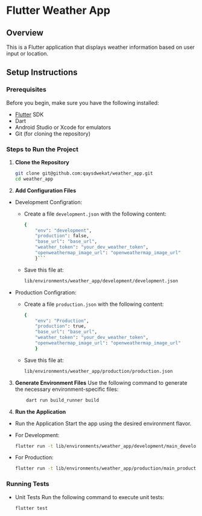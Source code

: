 # Flutter Weather App

## Overview
This is a Flutter application that displays weather information based on user input or location.

## Setup Instructions

### Prerequisites
Before you begin, make sure you have the following installed:
- [Flutter](https://docs.flutter.dev/get-started/install) SDK
- Dart
- Android Studio or Xcode for emulators
- Git (for cloning the repository)

### Steps to Run the Project

1. **Clone the Repository**
   ```bash
   git clone git@github.com:qaysdwekat/weather_app.git
   cd weather_app
   ```
2. **Add Configuration Files**

- Development Configration: 
    -  Create a file `development.json` with the following content:
        ```bash
        {
            "env": "development",
            "production": false,
            "base_url": "base_url",
            "weather_token": "your_dev_weather_token",
            "openweathermap_image_url": "openweathermap_image_url"
            }```
    - Save this file at: 
        ```bash
        lib/environments/weather_app/development/development.json
        ```


- Production Configration: 
    -  Create a file `production.json` with the following content:
        ```bash
        {
            "env": "Production",
            "production": true,
            "base_url": "base_url",
            "weather_token": "your_dev_weather_token",
            "openweathermap_image_url": "openweathermap_image_url"
            }
          ```  
    - Save this file at:
 
        ```bash
        lib/environments/weather_app/production/production.json
        ```

3. **Generate Environment Files**
 Use the following command to generate the necessary environment-specific files:

    ```bash
        dart run build_runner build
    ```

4. **Run the Application**

- Run the Application Start the app using the desired environment flavor.

* For Development:

    ```bash
    flutter run -t lib/environments/weather_app/development/main_development.dart
    ```
* For Production:

    ```bash
    flutter run -t lib/environments/weather_app/production/main_production.dart
    ```

### Running Tests

- Unit Tests Run the following command to execute unit tests:

    ```bash
    flutter test
    ```